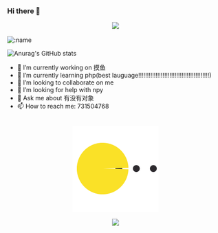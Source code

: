 ### Hi there 👋
<p align="center"><img src="https://i.imgur.com/A6bWGFl.gif"/></p>

![:name](https://count.getloli.com/get/@:Girlfriend-not-found?theme=rule34)

![Anurag's GitHub stats](https://github-readme-stats.vercel.app/api?username=Girlfriend-not-found&show_icons=true&theme=dracula)

- 🔭 I’m currently working on 摸鱼
- 🌱 I’m currently learning php(best lauguage!!!!!!!!!!!!!!!!!!!!!!!!!!!!!!!!!!!!!!!!!)
- 👯 I’m looking to collaborate on me
- 🤔 I’m looking for help with npy
- 💬 Ask me about 有没有对象
- 📫 How to reach me: 731504768

<div align="center">
	<br>
	<img src="https://raw.githubusercontent.com/Aniket965/Aniket965/master/pacman.svg?sanitize=true" width="200" height="200">
</div>
<p align="center"><img src="https://i.giphy.com/RThN0hOS2GO4M.gif" /></p>
